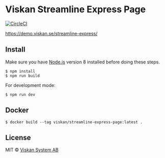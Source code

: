 # Viskan Streamline Express Page

[![CircleCI](https://img.shields.io/circleci/build/github/viskan/streamline-express-page?style=for-the-badge)](https://circleci.com/gh/viskan/workflows/streamline-express-page)

https://demo.viskan.se/streamline-express/


## Install

Make sure you have [Node.js](https://nodejs.org/en/) version 8 installed before doing these steps.

```shell
$ npm install
$ npm run build
```

For development mode:

```shell
$ npm run dev
```


## Docker

```shell
$ docker build --tag viskan/streamline-express-page:latest .
```


## License

MIT © [Viskan System AB](http://viskan.se)
